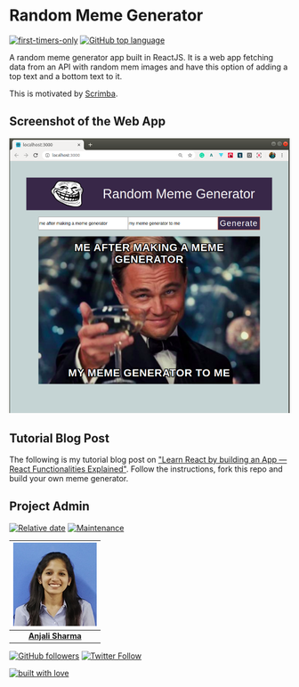 # Random Meme Generator

[![first-timers-only](https://img.shields.io/badge/first--timers--only-friendly-tomato.svg?style=flat&logo=git)](https://github.com/AnjaliSharma1234/Random-meme-generator/issues) [![GitHub top language](https://img.shields.io/github/languages/top/AnjaliSharma1234/Random-meme-generator?color=yellow&logo=javascript)](https://github.com/AnjaliSharma1234/Random-meme-generator)

A random meme generator app built in ReactJS. It is a web app fetching data from an API with random mem images and have this option of adding a top text and a bottom text to it.

This is motivated by [Scrimba](https://scrimba.com/).

## Screenshot of the Web App

![](images/webapp.png)


## Tutorial Blog Post

The following is my tutorial blog post on ["Learn React by building an App — React Functionalities Explained"](https://medium.com/mobile-web-dev/learn-react-by-building-a-to-do-app-react-functionalities-explained-74f466e9396). Follow the instructions, fork this repo and build your own meme generator.

## Project Admin

[![Relative date](https://img.shields.io/date/1577392258?color=important&label=started&logo=github)](https://github.com/AnjaliSharma1234/) [![Maintenance](https://img.shields.io/maintenance/yes/2020?color=green&logo=github)](https://github.com/AnjaliSharma1234/)

| ![](images/anjali-sharma.png) |
| :----------------------------------------------------------: |
| **[Anjali Sharma](https://www.linkedin.com/in/anjalisharmaaa/)**  |

[![GitHub followers](https://img.shields.io/github/followers/AnjaliSharma1234.svg?label=Follow%20@AnjaliSharma1234&style=social)](https://github.com/AnjaliSharma1234/) [![Twitter Follow](https://img.shields.io/twitter/follow/AnjaliiSharmaaa?style=social)](https://twitter.com/AnjaliiSharmaaa) 

[![built with love](https://forthebadge.com/images/badges/built-with-love.svg)](https://github.com/AnjaliSharma1234/)
